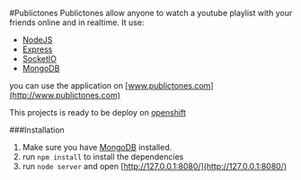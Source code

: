 #Publictones
Publictones allow anyone to watch a youtube playlist with your friends online and in realtime. It use:
* [NodeJS](http://nodejs.org/)
* [Express](http://expressjs.com/)
* [SocketIO](http://socket.io/)
* [MongoDB](http://www.mongodb.org/)

you can use the application on [www.publictones.com](http://www.publictones.com)

This projects is ready to be deploy on [openshift](https://openshift.redhat.com/)

###Installation
1. Make sure you have [MongoDB](http://www.mongodb.org/) installed.
2. run `npm install` to install the dependencies
3. run `node server` and open [http://127.0.0.1:8080/](http://127.0.0.1:8080/)
